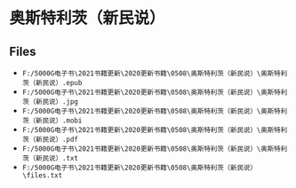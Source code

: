 # 奥斯特利茨（新民说）

## Files

- `F:/5000G电子书\2021书籍更新\2020更新书籍\0508\奥斯特利茨（新民说）\奥斯特利茨（新民说）.epub`
- `F:/5000G电子书\2021书籍更新\2020更新书籍\0508\奥斯特利茨（新民说）\奥斯特利茨（新民说）.jpg`
- `F:/5000G电子书\2021书籍更新\2020更新书籍\0508\奥斯特利茨（新民说）\奥斯特利茨（新民说）.mobi`
- `F:/5000G电子书\2021书籍更新\2020更新书籍\0508\奥斯特利茨（新民说）\奥斯特利茨（新民说）.pdf`
- `F:/5000G电子书\2021书籍更新\2020更新书籍\0508\奥斯特利茨（新民说）\奥斯特利茨（新民说）.txt`
- `F:/5000G电子书\2021书籍更新\2020更新书籍\0508\奥斯特利茨（新民说）\files.txt`

